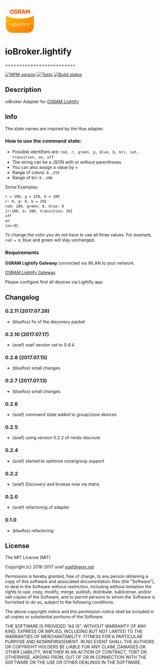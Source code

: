 ![Logo](media/lightify.png)
# ioBroker.lightify 
=========================

[![NPM version](http://img.shields.io/npm/v/iobroker.lightify.svg)](https://www.npmjs.com/package/iobroker.lightify)
[![Tests](http://img.shields.io/travis/soef/ioBroker.lightify/master.svg)](https://travis-ci.org/soef/ioBroker.lightify)
[![Build status](https://ci.appveyor.com/api/projects/status/22g73bivc5vkvdr7?svg=true)](https://ci.appveyor.com/project/soef/iobroker-lightify)

<!--
[![License](https://img.shields.io/badge/license-MIT-blue.svg?style=flat)](https://github.com/soef/iobroker.lightify/blob/master/LICENSE)
-->
## Description
ioBroker Adapter for [OSRAM Lightify](http://led.osram.de/led_de/lightify/index.jsp)

## Info
The state names are inspired by the Hue adapter.

### How to use the command state:
* Possible identifiers are: ``red, r, green, g, blue, b, bri, sat, transition, on, off``
* The string can be a JSON with or without parentheses. 
* You can also assign a value by =
* Range of colors: ```0..255``` 
* Range of bri: ``0..100`` 

Some Examples:
```
r = 100; g = 250, b = 100
r: 0, g: 0, b = 255
red: 200, green: 0, blue: 0
{r:100, b: 200, transition: 20}
off
on
{on:0}
```
To change the color you do not have to use all three values.
For example, ``` red = 0 ```, blue and green will stay unchanged.

### Requirements
**OSRAM Lightify Gateway** connected via WLAN to your network.

[OSRAM Lightify Gateway](http://www.amazon.de/s/ref=nb_sb_noss_1/278-8292784-8078566?__mk_de_DE=%C3%85M%C3%85%C5%BD%C3%95%C3%91&url=search-alias%3Daps&field-keywords=osram+lightify+gateway&rh=i%3Aaps%2Ck%3Aosram+lightify+gateway)

Please configure first all devices via Lightify app.

## Changelog
### 0.2.11 (2017.07.26)  
* (bluefox) fix of the discovery packet

### 0.2.10 (2017.07.17)  
* (soef) soef version set to 0.4.4  

### 0.2.8 (2017.07.15)  
* (bluefox) small changes  

### 0.2.7 (2017.07.13)
* (bluefox) small changes

### 0.2.6 
* (soef) command state added to group/zone devices

### 0.2.5 
* (soef) using version 0.2.2 of mnds-discover

### 0.2.4 
* (soef) started to optimize zone/group support

### 0.2.2 
* (soef) Discovery and browse now via mdns

### 0.2.0 
* (soef) refactoring of adapter

### 0.1.0
* (bluefox) refactoring

## License
The MIT License (MIT)

Copyright (c) 2016-2017 soef <soef@gmx.net>

Permission is hereby granted, free of charge, to any person obtaining a copy
of this software and associated documentation files (the "Software"), to deal
in the Software without restriction, including without limitation the rights
to use, copy, modify, merge, publish, distribute, sublicense, and/or sell
copies of the Software, and to permit persons to whom the Software is
furnished to do so, subject to the following conditions:

The above copyright notice and this permission notice shall be included in
all copies or substantial portions of the Software.

THE SOFTWARE IS PROVIDED "AS IS", WITHOUT WARRANTY OF ANY KIND, EXPRESS OR
IMPLIED, INCLUDING BUT NOT LIMITED TO THE WARRANTIES OF MERCHANTABILITY,
FITNESS FOR A PARTICULAR PURPOSE AND NONINFRINGEMENT. IN NO EVENT SHALL THE
AUTHORS OR COPYRIGHT HOLDERS BE LIABLE FOR ANY CLAIM, DAMAGES OR OTHER
LIABILITY, WHETHER IN AN ACTION OF CONTRACT, TORT OR OTHERWISE, ARISING FROM,
OUT OF OR IN CONNECTION WITH THE SOFTWARE OR THE USE OR OTHER DEALINGS IN
THE SOFTWARE.